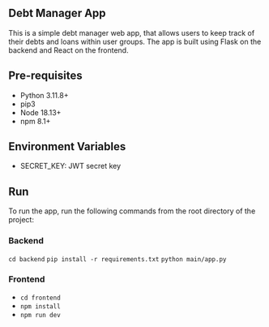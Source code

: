 ## Debt Manager App

This is a simple debt manager web app, that allows users to keep track of their debts and loans within user groups. The app is built using Flask on the backend and React on the frontend.

## Pre-requisites

- Python 3.11.8+
- pip3
- Node 18.13+
- npm 8.1+

## Environment Variables

- SECRET_KEY: JWT secret key

## Run

To run the app, run the following commands from the root directory of the project:

### Backend

`cd backend`
`pip install -r requirements.txt`
`python main/app.py`

### Frontend

- `cd frontend`
- `npm install`
- `npm run dev`
